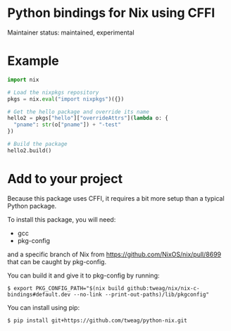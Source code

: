 # Python bindings for Nix using CFFI

Maintainer status: maintained, experimental

# Example

```python
import nix

# Load the nixpkgs repository
pkgs = nix.eval("import nixpkgs")({})

# Get the hello package and override its name
hello2 = pkgs["hello"]["overrideAttrs"](lambda o: {
  "pname": str(o["pname"]) + "-test"
})

# Build the package
hello2.build()
```

# Add to your project

Because this package uses CFFI, it requires a bit more setup than a typical Python package.

To install this package, you will need:
* gcc
* pkg-config

and a specific branch of Nix from https://github.com/NixOS/nix/pull/8699 that can be caught by pkg-config.

You can build it and give it to pkg-config by running:

```shell
$ export PKG_CONFIG_PATH="$(nix build github:tweag/nix/nix-c-bindings#default.dev --no-link --print-out-paths)/lib/pkgconfig"
```

You can install using pip:

```shell
$ pip install git+https://github.com/tweag/python-nix.git
```

